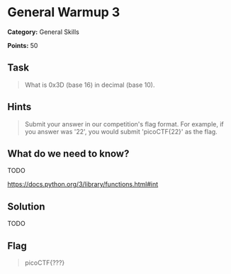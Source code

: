 # General Warmup 3

**Category:** General Skills

**Points:** 50

## Task

> What is 0x3D (base 16) in decimal (base 10). 

## Hints

> Submit your answer in our competition's flag format. For example, if you answer was '22', you would submit 'picoCTF{22}' as the flag.

## What do we need to know?

TODO

https://docs.python.org/3/library/functions.html#int

## Solution

TODO

## Flag

> picoCTF{???}
